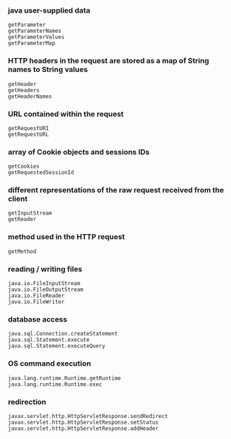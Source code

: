 ### java user-supplied data
```
getParameter
getParameterNames
getParameterValues
getParameterMap
```

### HTTP headers in the request are stored as a map of String names to String values 
```
getHeader
getHeaders
getHeaderNames
```

### URL contained within the request
```
getRequestURI
getRequestURL
```

### array of Cookie objects and sessions IDs
```
getCookies
getRequestedSessionId
```

### different representations of the raw request received from the client 
```
getInputStream
getReader
```

### method used in the HTTP request
```
getMethod
```

### reading / writing files
```
java.io.FileInputStream
java.io.FileOutputStream
java.io.FileReader
java.io.FileWriter
```

### database access
```
java.sql.Connection.createStatement
java.sql.Statement.execute
java.sql.Statement.executeQuery
```

### OS command execution 
```
java.lang.runtime.Runtime.getRuntime
java.lang.runtime.Runtime.exec
```

### redirection
```
javax.servlet.http.HttpServletResponse.sendRedirect
javax.servlet.http.HttpServletResponse.setStatus
javax.servlet.http.HttpServletResponse.addHeader
```

